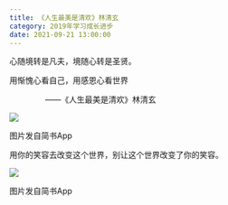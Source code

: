 ```yaml
---
title: 《人生最美是清欢》林清玄
category: 2019年学习成长进步
date: 2021-09-21 13:00:00
---
```


心随境转是凡夫，境随心转是圣贤。  

用惭愧心看自己，用感恩心看世界

                ——《人生最美是清欢》林清玄

![](https://markdown-1301532546.cos.ap-guangzhou.myqcloud.com/peipei_blog/20210921143857.jpeg)  

图片发自简书App

用你的笑容去改变这个世界，别让这个世界改变了你的笑容。

![](https://markdown-1301532546.cos.ap-guangzhou.myqcloud.com/peipei_blog/20210921143901.jpeg)  

图片发自简书App